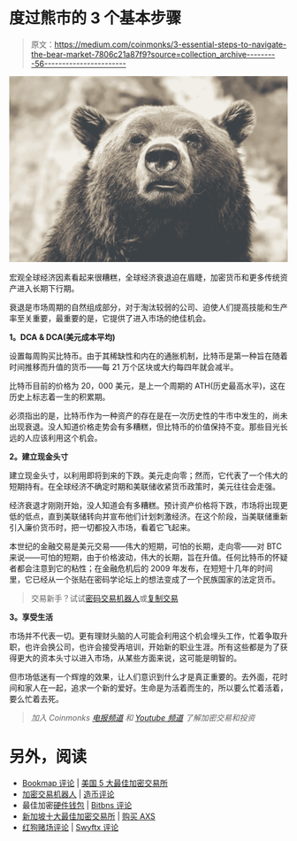 # 度过熊市的 3 个基本步骤

> 原文：<https://medium.com/coinmonks/3-essential-steps-to-navigate-the-bear-market-7806c21a87f9?source=collection_archive---------56----------------------->

![](img/bb5bbcfea91dc274991c1c53a1660890.png)

宏观全球经济因素看起来很糟糕，全球经济衰退迫在眉睫，加密货币和更多传统资产进入长期下行期。

衰退是市场周期的自然组成部分，对于淘汰较弱的公司、迫使人们提高技能和生产率至关重要，最重要的是，它提供了进入市场的绝佳机会。

**1。DCA & DCA(美元成本平均)**

设置每周购买比特币。由于其稀缺性和内在的通胀机制，比特币是第一种旨在随着时间推移而升值的货币——每 21 万个区块或大约每四年就会减半。

比特币目前的价格为 20，000 美元，是上一个周期的 ATH(历史最高水平)，这在历史上标志着一生的积累期。

必须指出的是，比特币作为一种资产的存在是在一次历史性的牛市中发生的，尚未出现衰退。没人知道价格走势会有多糟糕，但比特币的价值保持不变。那些目光长远的人应该利用这个机会。

**2。建立现金头寸**

建立现金头寸，以利用即将到来的下跌。美元走向零；然而，它代表了一个伟大的短期持有。在全球经济不确定时期和美联储收紧货币政策时，美元往往会走强。

经济衰退才刚刚开始，没人知道会有多糟糕。预计资产价格将下跌，市场将出现更低的低点，直到美联储转向并宣布他们计划刺激经济。在这个阶段，当美联储重新引入廉价货币时，把一切都投入市场，看着它飞起来。

本世纪的金融交易是美元交易——伟大的短期，可怕的长期，走向零——对 BTC 来说——可怕的短期，由于价格波动，伟大的长期，旨在升值。任何比特币的怀疑者都会注意到它的粘性；在金融危机后的 2009 年发布，在短短十几年的时间里，它已经从一个张贴在密码学论坛上的想法变成了一个民族国家的法定货币。

> 交易新手？试试[密码交易机器人](/coinmonks/crypto-trading-bot-c2ffce8acb2a)或[复制交易](/coinmonks/top-10-crypto-copy-trading-platforms-for-beginners-d0c37c7d698c)

**3。享受生活**

市场并不代表一切。更有理财头脑的人可能会利用这个机会埋头工作，忙着争取升职，也许会换公司，也许会接受再培训，开始新的职业生涯。所有这些都是为了获得更大的资本头寸以进入市场，从某些方面来说，这可能是明智的。

但市场低迷有一个辉煌的效果，让人们意识到什么才是真正重要的。去外面，花时间和家人在一起，追求一个新的爱好。生命是为活着而生的，所以要么忙着活着，要么忙着去死。

> *加入 Coinmonks* [*电报频道*](https://t.me/coincodecap) *和* [*Youtube 频道*](https://www.youtube.com/c/coinmonks/videos) *了解加密交易和投资*

# 另外，阅读

*   [Bookmap 评论](https://coincodecap.com/bookmap-review-2021-best-trading-software) | [美国 5 大最佳加密交易所](https://coincodecap.com/crypto-exchange-usa)
*   [加密交易机器人](/coinmonks/crypto-trading-bot-c2ffce8acb2a) | [造币评论](https://coincodecap.com/coingate-review)
*   最佳加密[硬件钱包](/coinmonks/hardware-wallets-dfa1211730c6) | [Bitbns 评论](/coinmonks/bitbns-review-38256a07e161)
*   [新加坡十大最佳加密交易所](https://coincodecap.com/crypto-exchange-in-singapore) | [购买 AXS](https://coincodecap.com/buy-axs-token)
*   [红狗赌场评论](https://coincodecap.com/red-dog-casino-review) | [Swyftx 评论](https://coincodecap.com/swyftx-review)
